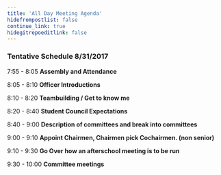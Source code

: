 ```yaml
---
title: 'All Day Meeting Agenda'
hidefrompostlist: false
continue_link: true
hidegitrepoeditlink: false
---
```


### Tentative Schedule 8/31/2017

7:55 - 8:05 **Assembly and Attendance**

8:05 - 8:10 **Officer Introductions**

8:10 - 8:20 **Teambuilding / Get to know me**

8:20 - 8:40 **Student Council Expectations**

8:40 - 9:00 **Description of committees and break into committees**

9:00 - 9:10 **Appoint Chairmen, Chairmen pick Cochairmen. (non senior)**

9:10 - 9:30 **Go Over how an afterschool meeting is to be run**

9:30 - 10:00 **Committee meetings**
